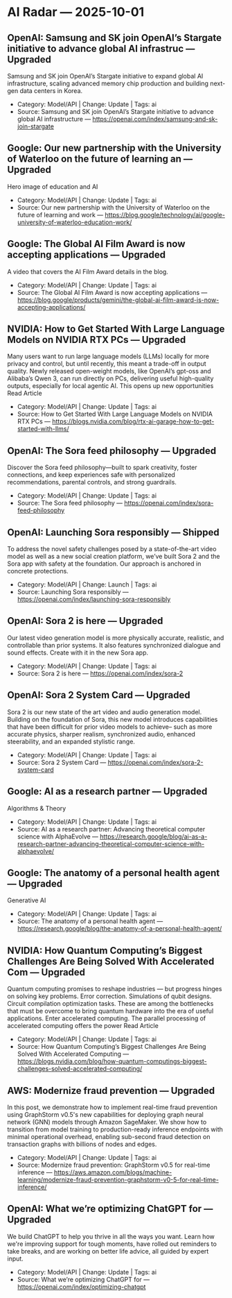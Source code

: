 # AI Radar — 2025-10-01

## OpenAI: Samsung and SK join OpenAI’s Stargate initiative to advance global AI infrastruc — **Upgraded**
Samsung and SK join OpenAI’s Stargate initiative to expand global AI infrastructure, scaling advanced memory chip production and building next-gen data centers in Korea.

- Category: Model/API  |  Change: Update  |  Tags: ai
- Source: Samsung and SK join OpenAI’s Stargate initiative to advance global AI infrastructure — https://openai.com/index/samsung-and-sk-join-stargate

## Google: Our new partnership with the University of Waterloo on the future of learning an — **Upgraded**
Hero image of education and AI

- Category: Model/API  |  Change: Update  |  Tags: ai
- Source: Our new partnership with the University of Waterloo on the future of learning and work — https://blog.google/technology/ai/google-university-of-waterloo-education-work/

## Google: The Global AI Film Award is now accepting applications — **Upgraded**
A video that covers the AI Film Award details in the blog.

- Category: Model/API  |  Change: Update  |  Tags: ai
- Source: The Global AI Film Award is now accepting applications — https://blog.google/products/gemini/the-global-ai-film-award-is-now-accepting-applications/

## NVIDIA: How to Get Started With Large Language Models on NVIDIA RTX PCs — **Upgraded**
Many users want to run large language models (LLMs) locally for more privacy and control, but until recently, this meant a trade-off in output quality. Newly released open-weight models, like OpenAI’s gpt-oss and Alibaba’s Qwen 3, can run directly on PCs, delivering useful high-quality outputs, especially for local agentic AI. This opens up new opportunities Read Article

- Category: Model/API  |  Change: Update  |  Tags: ai
- Source: How to Get Started With Large Language Models on NVIDIA RTX PCs — https://blogs.nvidia.com/blog/rtx-ai-garage-how-to-get-started-with-llms/

## OpenAI: The Sora feed philosophy — **Upgraded**
Discover the Sora feed philosophy—built to spark creativity, foster connections, and keep experiences safe with personalized recommendations, parental controls, and strong guardrails.

- Category: Model/API  |  Change: Update  |  Tags: ai
- Source: The Sora feed philosophy — https://openai.com/index/sora-feed-philosophy

## OpenAI: Launching Sora responsibly — **Shipped**
To address the novel safety challenges posed by a state-of-the-art video model as well as a new social creation platform, we’ve built Sora 2 and the Sora app with safety at the foundation. Our approach is anchored in concrete protections.

- Category: Model/API  |  Change: Launch  |  Tags: ai
- Source: Launching Sora responsibly — https://openai.com/index/launching-sora-responsibly

## OpenAI: Sora 2 is here — **Upgraded**
Our latest video generation model is more physically accurate, realistic, and controllable than prior systems. It also features synchronized dialogue and sound effects. Create with it in the new Sora app.

- Category: Model/API  |  Change: Update  |  Tags: ai
- Source: Sora 2 is here — https://openai.com/index/sora-2

## OpenAI: Sora 2 System Card — **Upgraded**
Sora 2 is our new state of the art video and audio generation model. Building on the foundation of Sora, this new model introduces capabilities that have been difficult for prior video models to achieve– such as more accurate physics, sharper realism, synchronized audio, enhanced steerability, and an expanded stylistic range.

- Category: Model/API  |  Change: Update  |  Tags: ai
- Source: Sora 2 System Card — https://openai.com/index/sora-2-system-card

## Google: AI as a research partner — **Upgraded**
Algorithms & Theory

- Category: Model/API  |  Change: Update  |  Tags: ai
- Source: AI as a research partner: Advancing theoretical computer science with AlphaEvolve — https://research.google/blog/ai-as-a-research-partner-advancing-theoretical-computer-science-with-alphaevolve/

## Google: The anatomy of a personal health agent — **Upgraded**
Generative AI

- Category: Model/API  |  Change: Update  |  Tags: ai
- Source: The anatomy of a personal health agent — https://research.google/blog/the-anatomy-of-a-personal-health-agent/

## NVIDIA: How Quantum Computing’s Biggest Challenges Are Being Solved With Accelerated Com — **Upgraded**
Quantum computing promises to reshape industries — but progress hinges on solving key problems. Error correction. Simulations of qubit designs. Circuit compilation optimization tasks. These are among the bottlenecks that must be overcome to bring quantum hardware into the era of useful applications. Enter accelerated computing. The parallel processing of accelerated computing offers the power Read Article

- Category: Model/API  |  Change: Update  |  Tags: ai
- Source: How Quantum Computing’s Biggest Challenges Are Being Solved With Accelerated Computing — https://blogs.nvidia.com/blog/how-quantum-computings-biggest-challenges-solved-accelerated-computing/

## AWS: Modernize fraud prevention — **Upgraded**
In this post, we demonstrate how to implement real-time fraud prevention using GraphStorm v0.5's new capabilities for deploying graph neural network (GNN) models through Amazon SageMaker. We show how to transition from model training to production-ready inference endpoints with minimal operational overhead, enabling sub-second fraud detection on transaction graphs with billions of nodes and edges.

- Category: Model/API  |  Change: Update  |  Tags: ai
- Source: Modernize fraud prevention: GraphStorm v0.5 for real-time inference — https://aws.amazon.com/blogs/machine-learning/modernize-fraud-prevention-graphstorm-v0-5-for-real-time-inference/

## OpenAI: What we’re optimizing ChatGPT for — **Upgraded**
We build ChatGPT to help you thrive in all the ways you want. Learn how we're improving support for tough moments, have rolled out reminders to take breaks, and are working on better life advice, all guided by expert input.

- Category: Model/API  |  Change: Update  |  Tags: ai
- Source: What we’re optimizing ChatGPT for — https://openai.com/index/optimizing-chatgpt
